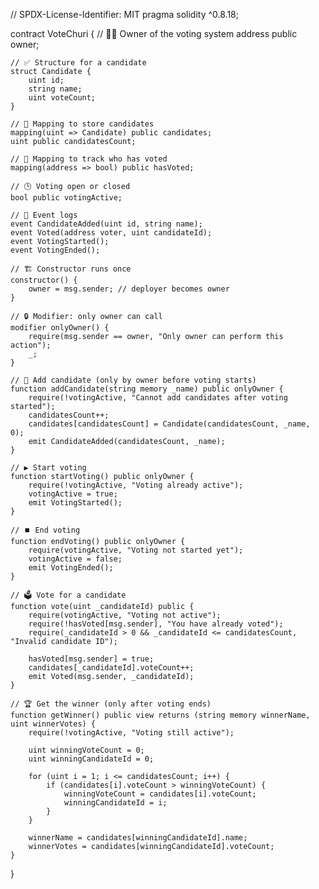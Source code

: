 // SPDX-License-Identifier: MIT
pragma solidity ^0.8.18;

contract VoteChuri {
    // 🧑‍⚖️ Owner of the voting system
    address public owner;

    // ✅ Structure for a candidate
    struct Candidate {
        uint id;
        string name;
        uint voteCount;
    }

    // 🔢 Mapping to store candidates
    mapping(uint => Candidate) public candidates;
    uint public candidatesCount;

    // 👤 Mapping to track who has voted
    mapping(address => bool) public hasVoted;

    // 🕒 Voting open or closed
    bool public votingActive;

    // 🧾 Event logs
    event CandidateAdded(uint id, string name);
    event Voted(address voter, uint candidateId);
    event VotingStarted();
    event VotingEnded();

    // 🏗️ Constructor runs once
    constructor() {
        owner = msg.sender; // deployer becomes owner
    }

    // 🔒 Modifier: only owner can call
    modifier onlyOwner() {
        require(msg.sender == owner, "Only owner can perform this action");
        _;
    }

    // 🧩 Add candidate (only by owner before voting starts)
    function addCandidate(string memory _name) public onlyOwner {
        require(!votingActive, "Cannot add candidates after voting started");
        candidatesCount++;
        candidates[candidatesCount] = Candidate(candidatesCount, _name, 0);
        emit CandidateAdded(candidatesCount, _name);
    }

    // ▶️ Start voting
    function startVoting() public onlyOwner {
        require(!votingActive, "Voting already active");
        votingActive = true;
        emit VotingStarted();
    }

    // ⏹️ End voting
    function endVoting() public onlyOwner {
        require(votingActive, "Voting not started yet");
        votingActive = false;
        emit VotingEnded();
    }

    // 🗳️ Vote for a candidate
    function vote(uint _candidateId) public {
        require(votingActive, "Voting not active");
        require(!hasVoted[msg.sender], "You have already voted");
        require(_candidateId > 0 && _candidateId <= candidatesCount, "Invalid candidate ID");

        hasVoted[msg.sender] = true;
        candidates[_candidateId].voteCount++;
        emit Voted(msg.sender, _candidateId);
    }

    // 🏆 Get the winner (only after voting ends)
    function getWinner() public view returns (string memory winnerName, uint winnerVotes) {
        require(!votingActive, "Voting still active");

        uint winningVoteCount = 0;
        uint winningCandidateId = 0;

        for (uint i = 1; i <= candidatesCount; i++) {
            if (candidates[i].voteCount > winningVoteCount) {
                winningVoteCount = candidates[i].voteCount;
                winningCandidateId = i;
            }
        }

        winnerName = candidates[winningCandidateId].name;
        winnerVotes = candidates[winningCandidateId].voteCount;
    }
}
